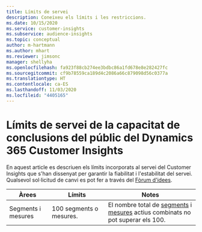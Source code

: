 ```yaml
---
title: Límits de servei
description: Coneixeu els límits i les restriccions.
ms.date: 10/15/2020
ms.service: customer-insights
ms.subservice: audience-insights
ms.topic: conceptual
author: m-hartmann
ms.author: mhart
ms.reviewer: jimsonc
manager: shellyha
ms.openlocfilehash: fa923f88cb274ee3bdbc86a1fd678e8e282427fc
ms.sourcegitcommit: cf9b78559ca189d4c2086a66c879098d56c0377a
ms.translationtype: HT
ms.contentlocale: ca-ES
ms.lasthandoff: 11/03/2020
ms.locfileid: "4405165"
---
```

# <a name="service-limits-in-dynamics-365-customer-insights-audience-insights-capability"></a>Límits de servei de la capacitat de conclusions del públic del Dynamics 365 Customer Insights

En aquest article es descriuen els límits incorporats al servei del Customer Insights que s'han dissenyat per garantir la fiabilitat i l'estabilitat del servei. Qualsevol sol·licitud de canvi es pot fer a través del [Fòrum d'idees](https://go.microsoft.com/fwlink/?linkid=2074172). 
 
| Àrees  | Límits  | Notes |
|-------------|---------------------------------------------------------------------|---------------------------------------------------------------------|
| Segments i mesures | 100 segments o mesures. | El nombre total de [segments](segments.md) i [mesures](measures.md) actius combinats no pot superar els 100.  |
